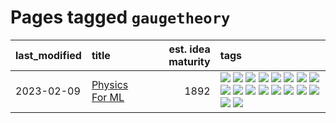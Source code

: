 # Pages tagged `gaugetheory`

|last_modified|title|est. idea maturity|tags
|:---|:---|---:|:---|
|2023-02-09|[Physics For ML](../physics_for_ml.md)|1892|[![](https://img.shields.io/badge/tag-brownianmotion-43d799)](../tags/brownianmotion.md) [![](https://img.shields.io/badge/tag-curriculum-d548d8)](../tags/curriculum.md) [![](https://img.shields.io/badge/tag-curvature-98b52b)](../tags/curvature.md) [![](https://img.shields.io/badge/tag-education-7fe3bd)](../tags/education.md) [![](https://img.shields.io/badge/tag-eigenvectors-1dc0d1)](../tags/eigenvectors.md) [![](https://img.shields.io/badge/tag-gaugetheory-4d5a4)](../tags/gaugetheory.md) [![](https://img.shields.io/badge/tag-grouptheory-e168be)](../tags/grouptheory.md) [![](https://img.shields.io/badge/tag-machinelearning-35b163)](../tags/machinelearning.md) [![](https://img.shields.io/badge/tag-manifolds-96f12e)](../tags/manifolds.md) [![](https://img.shields.io/badge/tag-ode-5e378d)](../tags/ode.md) [![](https://img.shields.io/badge/tag-optimization-5d9a82)](../tags/optimization.md) [![](https://img.shields.io/badge/tag-pde-394ee4)](../tags/pde.md) [![](https://img.shields.io/badge/tag-physics-cc5ed7)](../tags/physics.md) [![](https://img.shields.io/badge/tag-probabilityfields-dd597e)](../tags/probabilityfields.md) [![](https://img.shields.io/badge/tag-quantummechanics-e8ae48)](../tags/quantummechanics.md) [![](https://img.shields.io/badge/tag-relativity-b5ec2c)](../tags/relativity.md) [![](https://img.shields.io/badge/tag-tensorcalculus-f76896)](../tags/tensorcalculus.md) [![](https://img.shields.io/badge/tag-textbook-0e5ec)](../tags/textbook.md)|